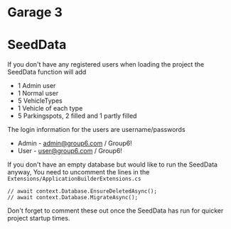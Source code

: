 # Garage 3

# SeedData
If you don't have any registered users when loading the project the SeedData function will add
- 1 Admin user
- 1 Normal user
- 5 VehicleTypes
- 1 Vehicle of each type
- 5 Parkingspots, 2 filled and 1 partly filled

The login information for the users are username/passwords
- Admin - admin@group6.com / Group6!
- User - user@group6.com / Group6!
 
If you don't have an empty database but would like to run the SeedData anyway, You need to uncomment the lines in the `Extensions/ApplicationBuilderExtensions.cs`
```
// await context.Database.EnsureDeletedAsync();
// await context.Database.MigrateAsync();
```
Don't forget to comment these out once the SeedData has run for quicker project startup times.
